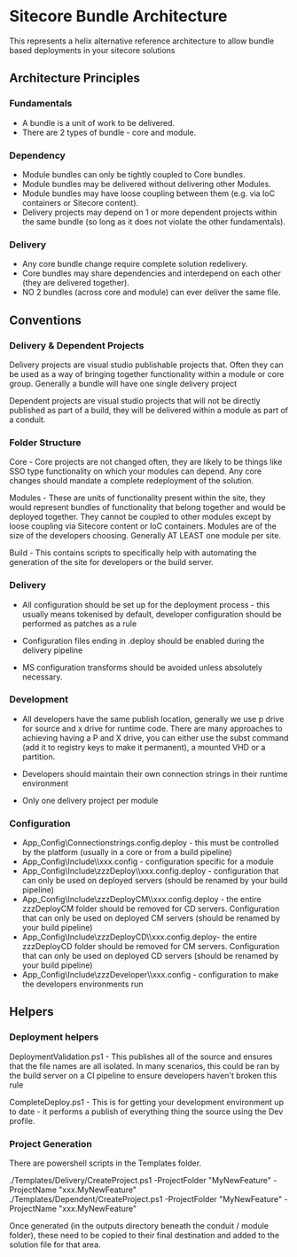 # Sitecore Bundle Architecture

This represents a helix alternative reference architecture to allow bundle based deployments in your sitecore solutions

## Architecture Principles

### Fundamentals

* A bundle is a unit of work to be delivered.
* There are 2 types of bundle - core and module.

### Dependency

* Module bundles can only be tightly coupled to Core bundles.
* Module bundles may be delivered without delivering other Modules. 
* Module bundles may have loose coupling between them (e.g. via IoC containers or Sitecore content).
* Delivery projects may depend on 1 or more dependent projects within the same bundle (so long as it does not violate the other fundamentals).

### Delivery

* Any core bundle change require complete solution redelivery.
* Core bundles may share dependencies and interdepend on each other (they are delivered together).
* NO 2 bundles (across core and module) can ever deliver the same file.

## Conventions

### Delivery & Dependent Projects

Delivery projects are visual studio publishable projects that. Often they can be used as a way of bringing together functionality within a module or core group. Generally a bundle will have one single delivery project

Dependent projects are visual studio projects that will not be directly published as part of a build, they will be delivered within a module as part of a conduit.

### Folder Structure

Core - Core projects are not changed often, they are likely to be things like SSO type functionality on which your modules can depend. Any core changes should mandate a complete redeployment of the solution.

Modules - These are units of functionality present within the site, they would represent bundles of functionality that belong together and would be deployed together. They cannot be coupled to other modules except by loose coupling via Sitecore content or IoC containers. Modules are of the size of the developers choosing. Generally AT LEAST one module per site.

Build - This contains scripts to specifically help with automating the generation of the site for developers or the build server.

### Delivery

* All configuration should be set up for the deployment process - this usually means tokenised by default, developer configuration should be performed as patches as a rule

* Configuration files ending in .deploy should be enabled during the delivery pipeline

* MS configuration transforms should be avoided unless absolutely necessary.

### Development

* All developers have the same publish location, generally we use p drive for source and x drive for runtime code. There are many approaches to achieving having a P and X drive, you can either use the subst command (add it to registry keys to make it permanent), a mounted VHD or a partition.

* Developers should maintain their own connection strings in their runtime environment

* Only one delivery project per module

### Configuration

* App_Config\Connectionstrings.config.deploy - this must be controlled by the platform (usually in a core or from a build pipeline)
* App_Config\Include\\<Module Name>\xxx.config - configuration specific for a module
* App_Config\Include\zzzDeploy\\<Module Name>\xxx.config.deploy - configuration that can only be used on deployed servers (should be renamed by your build pipeline)
* App_Config\Include\zzzDeployCM\\<Module Name>\xxx.config.deploy - the entire zzzDeployCM folder should be removed for CD servers. Configuration that can only be used on deployed CM servers (should be renamed by your build pipeline)
* App_Config\Include\zzzDeployCD\\<Module Name>\xxx.config.deploy- the entire zzzDeployCD folder should be removed for CM servers. Configuration that can only be used on deployed CD servers (should be renamed by your build pipeline)
* App_Config\Include\zzzDeveloper\\<Module Name>\xxx.config - configuration to make the developers environments run

## Helpers

### Deployment helpers

DeploymentValidation.ps1 - This publishes all of the source and ensures that the file names are all isolated. In many scenarios, this could be ran by the build server on a CI pipeline to ensure developers haven't broken this rule

CompleteDeploy.ps1 - This is for getting your development environment up to date - it performs a publish of everything thing the source using the Dev profile.

### Project Generation

There are powershell scripts in the Templates folder.

./Templates/Delivery/CreateProject.ps1 -ProjectFolder "MyNewFeature" -ProjectName "xxx.MyNewFeature"
./Templates/Dependent/CreateProject.ps1 -ProjectFolder "MyNewFeature" -ProjectName "xxx.MyNewFeature"

Once generated (in the outputs directory beneath the conduit / module folder), these need to be copied to their final destination and added to the solution file for that area.

